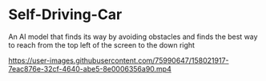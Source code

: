# Self-Driving-Car
An AI model that finds its way by avoiding obstacles and finds the best way to reach from the top left of the screen to the down right


https://user-images.githubusercontent.com/75990647/158021917-7eac876e-32cf-4640-abe5-8e0006356a90.mp4

